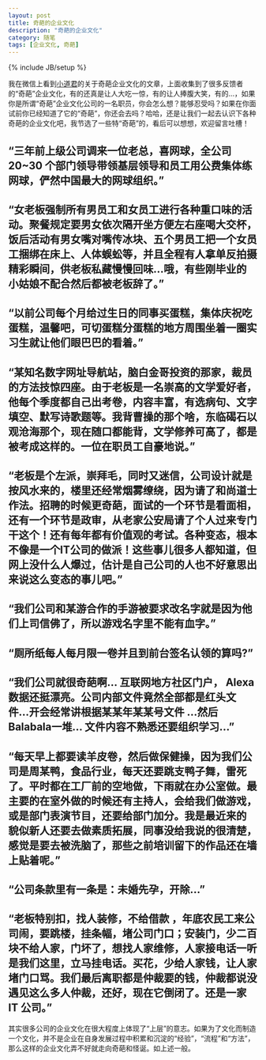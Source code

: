 ```yaml
---
layout: post
title: 奇葩的企业文化
description: "奇葩的企业文化"
category: 随笔
tags: [企业文化, 奇葩]
---
```

{% include JB/setup %}

我在微信上看到[小道君](http://hutu.me)的关于奇葩企业文化的文章，上面收集到了很多反馈者的“奇葩”企业文化，有的还真是让人大吃一惊，有的让人捧腹大笑，有的...，如果你是所谓“奇葩”企业文化公司的一名职员，你会怎么想？能够忍受吗？如果在你面试前你已经知道了它的“奇葩”，你还会去吗？哈哈，还是让我们一起去认识下各种奇葩的企业文化吧，我节选了一些特“奇葩”的，看后可以想想，欢迎留言吐槽！

## **“三年前上级公司调来一位老总，喜网球，全公司 20~30 个部门领导带领基层领导和员工用公费集体练网球，俨然中国最大的网球组织。”**

## **“女老板强制所有男员工和女员工进行各种重口味的活动。聚餐规定要男女依次隔开坐方便左右座喝大交杯，饭后活动有男女嘴对嘴传冰块、五个男员工把一个女员工捆绑在床上、人体蜈蚣等，并且全程有人拿单反拍摄精彩瞬间，供老板私藏慢慢回味…哦，有些刚毕业的小姑娘不配合然后都被老板辞了。”**

## **“以前公司每个月给过生日的同事买蛋糕，集体庆祝吃蛋糕，温馨吧，可切蛋糕分蛋糕的地方周围坐着一圈实习生就让他们眼巴巴的看着。”**

## **“某知名数字网址导航站，脑白金哥投资的那家，裁员的方法技惊四座。由于老板是一名崇高的文学爱好者，他每个季度都自己出考卷，内容丰富，有选病句、文字填空、默写诗歌题等。我背曹操的那个啥，东临碣石以观沧海那个，现在随口都能背，文学修养可高了，都是被考成这样的。一位在职员工自豪地说。”**

## **“老板是个左派，崇拜毛，同时又迷信，公司设计就是按风水来的，楼里还经常烟雾缭绕，因为请了和尚道士作法。招聘的时候更奇葩，面试的一个环节是看面相，还有一个环节是政审，从老家公安局请了个人过来专门干这个！还有每年都有价值观的考试。各种变态，根本不像是一个IT公司的做派！这些事儿很多人都知道，但网上没什么人爆过，估计是自己公司的人也不好意思出来说这么变态的事儿吧。”**

## **“我们公司和某游合作的手游被要求改名字就是因为他们上司信佛了，所以游戏名字里不能有血字。”**

## **“厕所纸每人每月限一卷并且到前台签名认领的算吗?”**

## **“我们公司就很奇葩啊… 互联网地方社区门户， Alexa数据还挺漂亮。公司内部文件竟然全部都是红头文件…开会经常讲根据某某年某某号文件 …然后 Balabala一堆… 文件内容不熟悉还要组织学习…”**

## **“每天早上都要读羊皮卷，然后做保健操，因为我们公司是周某鸭，食品行业，每天还要跳支鸭子舞，雷死了。平时都在工厂前的空地做，下雨就在办公室做。最主要的在室外做的时候还有主持人，会给我们做游戏，或是部门表演节目，还要给部门加分。我是最近来的 貌似新人还要去做素质拓展，同事没给我说的很清楚，感觉是要去被洗脑了，那些之前培训留下的作品还在墙上贴着呢。”**

## **“公司条款里有一条是：未婚先孕，开除…”**

## **“老板特别扣，找人装修，不给借款 ，年底农民工来公司闹，要跳楼，挂条幅，堵公司门口；安装门，少二百块不给人家，门坏了，想找人家维修，人家接电话一听是我们这里，立马挂电话。买花，少给人家钱，让人家堵门口骂。我们最后离职都是仲裁要的钱，仲裁都说没遇见这么多人仲裁，还好，现在它倒闭了。还是一家 IT 公司。”**

其实很多公司的企业文化在很大程度上体现了“上层”的意志。如果为了文化而制造一个文化，并不是企业在自身发展过程中积累和沉淀的“经验”，“流程”和“方法”，那么这样的企业文化弄不好就走向奇葩和怪诞。如上述一般。

